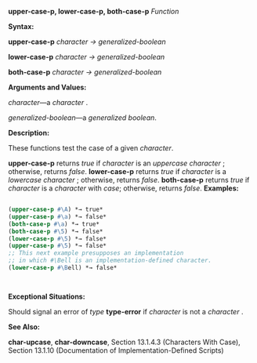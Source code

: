 **upper-case-p, lower-case-p, both-case-p** *Function* 



**Syntax:** 



**upper-case-p** *character → generalized-boolean* 



**lower-case-p** *character → generalized-boolean* 



**both-case-p** *character → generalized-boolean* 



**Arguments and Values:** 



*character*—a *character* . 



*generalized-boolean*—a *generalized boolean*. 



**Description:** 



These functions test the case of a given *character*. 



**upper-case-p** returns *true* if *character* is an *uppercase character* ; otherwise, returns *false*. **lower-case-p** returns *true* if *character* is a *lowercase character* ; otherwise, returns *false*. **both-case-p** returns *true* if *character* is a *character* with *case*; otherwise, returns *false*. **Examples:**
```lisp

(upper-case-p #\A) *→ true* 
(upper-case-p #\a) *→ false* 
(both-case-p #\a) *→ true* 
(both-case-p #\5) *→ false* 
(lower-case-p #\5) *→ false* 
(upper-case-p #\5) *→ false* 
;; This next example presupposes an implementation 
;; in which #\Bell is an implementation-defined character. 
(lower-case-p #\Bell) *→ false* 




```
**Exceptional Situations:** 



Should signal an error of *type* **type-error** if *character* is not a *character* . 



**See Also:** 



**char-upcase**, **char-downcase**, Section 13.1.4.3 (Characters With Case), Section 13.1.10 (Documentation of Implementation-Defined Scripts) 



